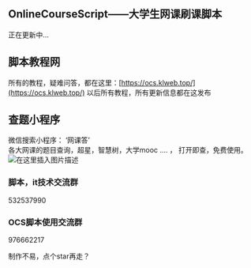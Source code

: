  


## OnlineCourseScript——大学生网课刷课脚本

正在更新中...

## 脚本教程网
所有的教程，疑难问答，都在这里：[https://ocs.klweb.top/](https://ocs.klweb.top/)
以后所有教程，所有更新信息都在这发布
## 查题小程序
微信搜索小程序： ‘网课答’    
各大网课的题目查询，超星，智慧树，大学mooc .... ， 打开即查，免费使用。
![在这里插入图片描述](https://ocs.klweb.top/assets/img/wkd.d9bbce86.jpg)

### 脚本，it技术交流群
532537990

### OCS脚本使用交流群
976662217

制作不易，点个star再走？



